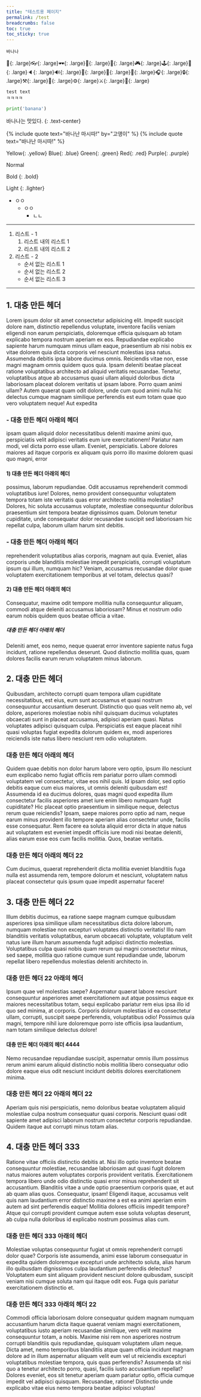 ```yaml
---
title: "테스트용 페이지"
permalink: /test
breadcrumbs: false
toc: true
toc_sticky: true
---
```


`바나나`

🎨{: .large}👓{: .large}🕶{: .large}💋{: .large}💎{: .large}🎮{: .large}🕹{: .large}🔮{: .large}🔈{: .large}🔊{: .large}📢{: .large}📣{: .large}🔔{: .large}🎧{: .large}🔒{: .large}⚒{: .large}🔨{: .large}⚙{: .large}⚔{: .large}💊{: .large}

```
test text
ㅋㅋㅋㅋ
```

```python
print('banana')
```

<i class="fas fa-quote-left"></i>
바나나는 맛있다.
<i class="fas fa-quote-right"></i>
{: .text-center}

{% include quote text="바나난 마시따!" by="고앵이" %}
{% include quote text="바나난 마시따!" %}

<span>Yellow</span>{: .yellow}
<span>Blue</span>{: .blue}
<span>Green</span>{: .green}
<span>Red</span>{: .red}
<span>Purple</span>{: .purple}

Normal

Bold
{: .bold}

Light
{: .lighter}

- ㅇㅇ
  - ㅇㅇ
    - ㄴㄴ

***

1. 리스트 - 1
   1. 리스트 내의 리스트 1
   2. 리스트 내의 리스트 2
2. 리스트 - 2
   - 순서 없는 리스트 1
   - 순서 없는 리스트 2
   - 순서 없는 리스트 3


***


## 1. 대충 만든 헤더

Lorem ipsum dolor sit amet consectetur adipisicing elit. Impedit suscipit dolore nam, distinctio repellendus voluptate, inventore facilis veniam eligendi non earum perspiciatis, doloremque officia quisquam ab totam explicabo tempora nostrum aperiam ex eos. Repudiandae explicabo sapiente harum numquam minus ullam eaque, praesentium ab nisi nobis ex vitae dolorem quia dicta corporis vel nesciunt molestias ipsa natus. Assumenda debitis ipsa labore ducimus omnis. Reiciendis vitae non, esse magni magnam omnis quidem quos quia. Ipsam deleniti beatae placeat ratione voluptatibus architecto ad aliquid veritatis recusandae. Tenetur, voluptatibus atque ab accusamus quasi ullam aliquid doloribus dicta laboriosam placeat dolorem veritatis ut ipsam labore. Porro quam animi ullam? Autem quaerat quam odit dolore, unde cum quod animi nulla hic delectus cumque magnam similique perferendis est eum totam quae quo vero voluptatem neque! Aut expedita 

### - 대충 만든 헤더 아래의 헤더

ipsam quam aliquid dolor necessitatibus deleniti maxime animi quo, perspiciatis velit adipisci veritatis eum iure exercitationem! Pariatur nam modi, vel dicta porro esse ullam. Eveniet, perspiciatis. Labore dolores maiores ad itaque corporis ex aliquam quis porro illo maxime dolorem quasi quo magni, error 

#### 1) 대충 만든 헤더 아래의 헤더

possimus, laborum repudiandae. Odit accusamus reprehenderit commodi voluptatibus iure! Dolores, nemo provident consequuntur voluptatem tempora totam iste veritatis quas error architecto mollitia molestias? Dolores, hic soluta accusamus voluptate, molestiae consequuntur doloribus praesentium sint tempora beatae dignissimos quam. Dolorum tenetur cupiditate, unde consequatur dolor recusandae suscipit sed laboriosam hic repellat culpa, laborum ullam harum sint debitis.

### - 대충 만든 헤더 아래의 헤더

reprehenderit voluptatibus alias corporis, magnam aut quia. Eveniet, alias corporis unde blanditiis molestiae impedit perspiciatis, corrupti voluptatum ipsum qui illum, numquam hic? Veniam, accusamus recusandae dolor quae voluptatem exercitationem temporibus at vel totam, delectus quasi?

#### 2) 대충 만든 헤더 아래의 헤더

Consequatur, maxime odit tempore mollitia nulla consequuntur aliquam, commodi atque deleniti accusamus laboriosam? Minus et nostrum odio earum nobis quidem quos beatae officia a vitae.

##### 대충 만든 헤더 아래의 헤더

Deleniti amet, eos nemo, neque quaerat error inventore sapiente natus fuga incidunt, ratione repellendus deserunt. Quod distinctio mollitia quas, quam dolores facilis earum rerum voluptatem minus laborum.

## 2. 대충 만든 헤더

Quibusdam, architecto corrupti quam tempora ullam cupiditate necessitatibus, est eius, eum sunt accusamus et quasi nostrum consequuntur accusantium deserunt. Distinctio quo quas velit nemo ab, vel dolore, asperiores molestiae nobis nihil quisquam ducimus voluptates obcaecati sunt in placeat accusamus, adipisci aperiam quasi. Natus voluptates adipisci quisquam culpa. Perspiciatis est eaque placeat nihil quasi voluptas fugiat expedita dolorum quidem ex, modi asperiores reiciendis iste natus libero nesciunt rem odio voluptatem. 

### 대충 만든 헤더 아래의 헤더

Quidem quae debitis non dolor harum labore vero optio, ipsum illo nesciunt eum explicabo nemo fugiat officiis rem pariatur porro ullam commodi voluptatem vel consectetur, vitae eos nihil quis. Id ipsam dolor, sed optio debitis eaque cum eius maiores, ut omnis deleniti quibusdam est! Assumenda id ea ducimus dolores, quas magni quod expedita illum consectetur facilis asperiores amet iure enim libero numquam fugit cupiditate? Hic placeat optio praesentium in similique neque, delectus rerum quae reiciendis? Ipsam, saepe maiores porro optio ad nam, neque earum minus provident illo tempore aperiam alias consectetur unde, facilis esse consequatur. Rem facere ea soluta aliquid error dicta in atque natus aut voluptatem est eveniet impedit officiis iure modi nisi beatae deleniti, alias earum esse eos cum facilis mollitia. Quos, beatae veritatis. 

### 대충 만든 헤더 아래의 헤더 22

Cum ducimus, quaerat reprehenderit dicta mollitia eveniet blanditiis fuga nulla est assumenda rem, tempore dolorum et nesciunt, voluptatem natus placeat consectetur quis ipsum quae impedit aspernatur facere!

## 3. 대충 만든 헤더 22

Illum debitis ducimus, ea ratione saepe magnam cumque quibusdam asperiores ipsa similique ullam necessitatibus dicta dolore laborum, numquam molestiae non excepturi voluptates distinctio veritatis! Illo nam blanditiis veritatis voluptatibus, earum obcaecati voluptate, voluptatum velit natus iure illum harum assumenda fugit adipisci distinctio molestias. Voluptatibus culpa quasi nobis quam rerum qui magni consectetur minus, sed saepe, mollitia quo ratione cumque sunt repudiandae unde, laborum repellat libero repellendus molestias deleniti architecto in.

### 대충 만든 헤더 22 아래의 헤더

Ipsum quae vel molestias saepe? Aspernatur quaerat labore nesciunt consequuntur asperiores amet exercitationem aut atque possimus eaque ex maiores necessitatibus totam, sequi explicabo pariatur rem eius ipsa illo id quo sed minima, at corporis. Corporis dolorum molestias id ea consectetur ullam, corrupti, suscipit saepe perferendis, voluptatibus odio! Possimus quia magni, tempore nihil iure doloremque porro iste officiis ipsa laudantium, nam totam similique delectus dolore!

#### 대충 만든 헤더 아래의 헤더 4444

Nemo recusandae repudiandae suscipit, aspernatur omnis illum possimus rerum animi earum aliquid distinctio nobis mollitia libero consequatur odio dolore eaque eius odit nesciunt incidunt debitis dolores exercitationem minima. 

### 대충 만든 헤더 22 아래의 헤더 22

Aperiam quis nisi perspiciatis, nemo doloribus beatae voluptatem aliquid molestiae culpa nostrum consequatur quasi corporis. Nesciunt quasi odit sapiente amet adipisci laborum nostrum consectetur corporis repudiandae. Quidem itaque aut corrupti minus totam alias.

## 4. 대충 만든 헤더 333

Ratione vitae officiis distinctio debitis at. Nisi illo optio inventore beatae consequuntur molestiae, recusandae laboriosam aut quasi fugit dolorem natus maiores autem voluptates corporis provident veritatis. Exercitationem tempora libero unde odio distinctio quasi error minus reprehenderit sit accusantium. Blanditiis vitae a unde optio praesentium corporis quae, et aut ab quam alias quos. Consequatur, ipsam! Eligendi itaque, accusamus velit quis nam laudantium error distinctio maxime a est ea animi aperiam enim autem ad sint perferendis eaque! Mollitia dolores officiis impedit tempore? Atque qui corrupti provident cumque autem esse soluta voluptas deserunt, ab culpa nulla doloribus id explicabo nostrum possimus alias cum.

### 대충 만든 헤더 333 아래의 헤더

Molestiae voluptas consequuntur fugiat ut omnis reprehenderit corrupti dolor quae? Corporis iste assumenda, animi esse laborum consequatur in expedita quidem doloremque excepturi unde architecto soluta, alias harum illo quibusdam dignissimos culpa laudantium perferendis delectus? Voluptatem eum sint aliquam provident nesciunt dolore quibusdam, suscipit veniam nisi cumque soluta nam qui itaque odit eos. Fuga quis pariatur exercitationem distinctio et.

### 대충 만든 헤더 333 아래의 헤더 22

Commodi officia laboriosam dolore consequatur quidem magnam numquam accusantium harum dicta itaque quaerat veniam magni exercitationem, voluptatibus iusto aperiam recusandae similique, vero velit maxime consequuntur totam, a nobis. Maxime nisi rem non asperiores nostrum corrupti blanditiis quis repudiandae, quisquam voluptatem ullam neque. Dicta amet, nemo temporibus blanditiis atque quam officia incidunt magnam dolore ad in illum aspernatur aliquam velit eum vel ut reiciendis excepturi voluptatibus molestiae tempora, quis quas perferendis? Assumenda sit nisi quo a tenetur architecto porro, quasi, facilis iusto accusantium repellat? Dolores eveniet, eos sit tenetur aperiam quam pariatur optio, officia cumque impedit vel adipisci quisquam. Recusandae, ratione! Distinctio unde explicabo vitae eius nemo tempora beatae adipisci voluptas!